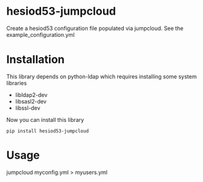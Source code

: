 # hesiod53-jumpcloud

Create a hesiod53 configuration file populated via jumpcloud. See the
example_configuration.yml

# Installation

This library depends on python-ldap which requires installing some system libraries

* libldap2-dev
* libsasl2-dev
* libssl-dev

Now you can install this library

`pip install hesiod53-jumpcloud`

# Usage

jumpcloud myconfig.yml > myusers.yml
